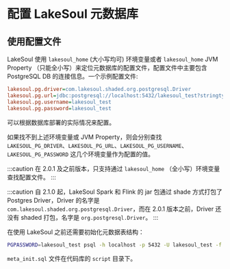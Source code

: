 <!--
SPDX-FileCopyrightText: 2023 LakeSoul Contributors

SPDX-License-Identifier: Apache-2.0
-->

# 配置 LakeSoul 元数据库

## 使用配置文件
LakeSoul 使用 `lakesoul_home` (大小写均可) 环境变量或者 `lakesoul_home` JVM Property （只能全小写）来定位元数据库的配置文件，配置文件中主要包含 PostgreSQL DB 的连接信息。一个示例配置文件:
```ini
lakesoul.pg.driver=com.lakesoul.shaded.org.postgresql.Driver
lakesoul.pg.url=jdbc:postgresql://localhost:5432/lakesoul_test?stringtype=unspecified
lakesoul.pg.username=lakesoul_test
lakesoul.pg.password=lakesoul_test
```
可以根据数据库部署的实际情况来配置。

如果找不到上述环境变量或 JVM Property，则会分别查找 `LAKESOUL_PG_DRIVER`、`LAKESOUL_PG_URL`、`LAKESOUL_PG_USERNAME`、`LAKESOUL_PG_PASSWORD` 这几个环境变量作为配置的值。

:::caution
在 2.0.1 及之前版本，只支持通过 `lakesoul_home` （全小写）环境变量查找配置文件。
:::

:::caution
自 2.1.0 起，LakeSoul Spark 和 Flink 的 jar 包通过 shade 方式打包了 Postgres Driver，Driver 的名字是 `com.lakesoul.shaded.org.postgresql.Driver`，而在 2.0.1 版本之前，Driver 还没有 shaded 打包，名字是 `org.postgresql.Driver`。
:::

在使用 LakeSoul 之前还需要初始化元数据表结构：
```bash
PGPASSWORD=lakesoul_test psql -h localhost -p 5432 -U lakesoul_test -f script/meta_init.sql
```
`meta_init.sql` 文件在代码库的 `script` 目录下。